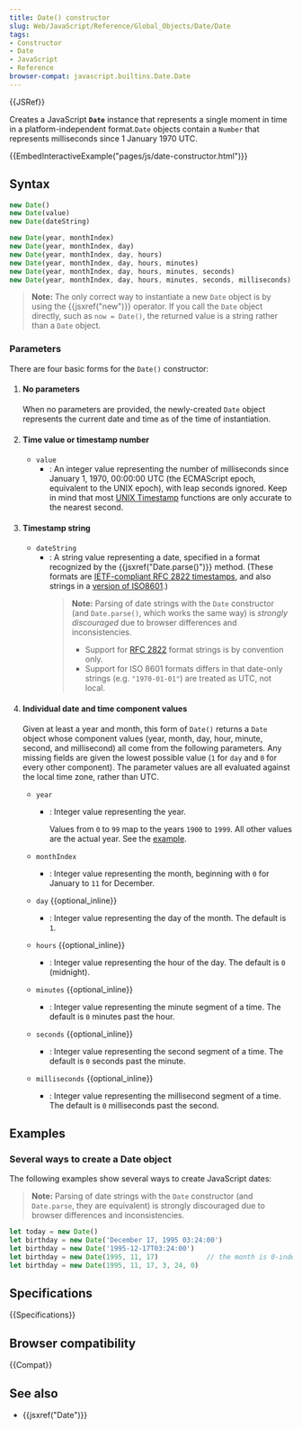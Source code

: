 ```yaml
---
title: Date() constructor
slug: Web/JavaScript/Reference/Global_Objects/Date/Date
tags:
- Constructor
- Date
- JavaScript
- Reference
browser-compat: javascript.builtins.Date.Date
---
```

{{JSRef}}

Creates a JavaScript **`Date`** instance that represents a single moment in time
in a platform-independent format.`Date` objects contain a `Number` that
represents milliseconds since 1 January 1970 UTC.

{{EmbedInteractiveExample("pages/js/date-constructor.html")}}

## Syntax

```js
new Date()
new Date(value)
new Date(dateString)

new Date(year, monthIndex)
new Date(year, monthIndex, day)
new Date(year, monthIndex, day, hours)
new Date(year, monthIndex, day, hours, minutes)
new Date(year, monthIndex, day, hours, minutes, seconds)
new Date(year, monthIndex, day, hours, minutes, seconds, milliseconds)
```

> **Note:** The only correct way to instantiate a new `Date` object is by using
> the {{jsxref("new")}} operator. If you call the `Date` object directly,
> such as `now = Date()`, the returned value is a string rather than a `Date`
> object.

### Parameters

There are four basic forms for the `Date()` constructor:

1.  #### No parameters

    When no parameters are provided, the newly-created `Date` object represents
    the current date and time as of the time of instantiation.

2.  #### Time value or timestamp number

    *   `value`
        *   : An integer value representing the number of milliseconds since January
            1, 1970, 00:00:00 UTC (the ECMAScript epoch, equivalent to the UNIX
            epoch), with leap seconds ignored. Keep in mind that most
            [UNIX Timestamp](http://pubs.opengroup.org/onlinepubs/9699919799/basedefs/V1\_chap04.html#tag\_04\_16)
            functions are only accurate to the nearest second.

3.  #### Timestamp string

    *   `dateString`
        *   : A string value representing a date, specified in a format recognized
            by the {{jsxref("Date.parse()")}} method. (These formats are
            [IETF-compliant RFC 2822 timestamps](https://datatracker.ietf.org/doc/html/rfc2822#page-14),
            and also strings in a
            [version of ISO8601](https://www.ecma-international.org/ecma-262/11.0/#sec-date.parse).)
            > **Note:** Parsing of date strings with the `Date` constructor (and
            > `Date.parse()`, which works the same way) is *strongly discouraged*
            > due to browser differences and inconsistencies.
            >
            > *   Support for
            >     [RFC 2822](https://datatracker.ietf.org/doc/html/rfc2822) format
            >     strings is by convention only.
            > *   Support for ISO 8601 formats differs in that date-only strings (e.g.
            >     `"1970-01-01"`) are treated as UTC, not local.

4.  #### Individual date and time component values

    Given at least a year and month, this form of `Date()` returns a `Date`
    object whose component values (year, month, day, hour, minute, second, and
    millisecond) all come from the following parameters. Any missing fields are
    given the lowest possible value (`1` for `day` and `0` for every other
    component). The parameter values are all evaluated against the local time
    zone, rather than UTC.

    *   `year`

        *   : Integer value representing the year.

            Values from `0` to `99` map to the years `1900` to `1999`. All other
            values are the actual year. See the
            [example](/en-US/docs/Web/JavaScript/Reference/Global_Objects/Date#Two_digit_years_map_to\_1900\_%E2%80%93\_1999).

    *   `monthIndex`
        *   : Integer value representing the month, beginning with `0` for January
            to `11` for December.

    *   `day` {{optional_inline}}
        *   : Integer value representing the day of the month. The default is `1`.

    *   `hours` {{optional_inline}}
        *   : Integer value representing the hour of the day. The default is `0`
            (midnight).

    *   `minutes` {{optional_inline}}
        *   : Integer value representing the minute segment of a time. The default
            is `0` minutes past the hour.

    *   `seconds` {{optional_inline}}
        *   : Integer value representing the second segment of a time. The default
            is `0` seconds past the minute.

    *   `milliseconds` {{optional_inline}}
        *   : Integer value representing the millisecond segment of a time. The
            default is `0` milliseconds past the second.

## Examples

### Several ways to create a Date object

The following examples show several ways to create JavaScript dates:

> **Note:** Parsing of date strings with the `Date` constructor (and
> `Date.parse`, they are equivalent) is strongly discouraged due to browser
> differences and inconsistencies.

```js
let today = new Date()
let birthday = new Date('December 17, 1995 03:24:00')
let birthday = new Date('1995-12-17T03:24:00')
let birthday = new Date(1995, 11, 17)            // the month is 0-indexed
let birthday = new Date(1995, 11, 17, 3, 24, 0)
```

## Specifications

{{Specifications}}

## Browser compatibility

{{Compat}}

## See also

*   {{jsxref("Date")}}
